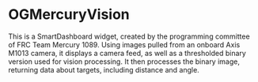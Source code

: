 OGMercuryVision
===============



This is a SmartDashboard widget, created by the programming committee of FRC Team Mercury 1089. Using images pulled from an onboard Axis M1013 camera, it displays a camera feed, as well as a thresholded binary version used for vision processing. It then processes the binary image, returning data about targets, including distance and angle. 
